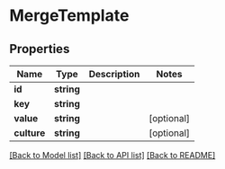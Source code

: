 # MergeTemplate

## Properties
Name | Type | Description | Notes
------------ | ------------- | ------------- | -------------
**id** | **string** |  | 
**key** | **string** |  | 
**value** | **string** |  | [optional] 
**culture** | **string** |  | [optional] 

[[Back to Model list]](../README.md#documentation-for-models) [[Back to API list]](../README.md#documentation-for-api-endpoints) [[Back to README]](../README.md)


